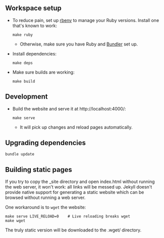 Workspace setup
---------------

* To reduce pain, set up [rbenv] to manage your Ruby versions.
Install one that's known to work:

      make ruby

    * Otherwise, make sure you have Ruby and [Bundler] set up.

* Install dependencies:

      make deps

* Make sure builds are working:

      make build

[rbenv]: https://github.com/rbenv/rbenv
[Bundler]: https://bundler.io/

Development
-----------

* Build the website and serve it at http://localhost:4000/:

      make serve

    * It will pick up changes and reload pages automatically.

Upgrading dependencies
----------------------

    bundle update

Building static pages
---------------------

If you try to copy the _site directory and open index.html without running the
web server, it won't work: all links will be messed up.
Jekyll doesn't provide native support for generating a static website which can
be browsed without running a web server.

One workaround is to `wget` the website:

    make serve LIVE_RELOAD=0    # Live reloading breaks wget
    make wget

The truly static version will be downloaded to the .wget/ directory.

